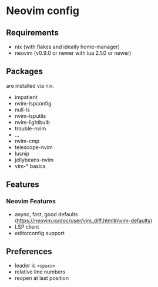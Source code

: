 # Neovim config

## Requirements

- nix (with flakes and ideally home-manager)
- neovim (v0.9.0 or newer with lua 2.1.0 or newer)

## Packages

are installed via nix.

- impatient
- nvim-lspconfig
- null-ls
- nvim-lsputils
- nvim-lightbulb
- trouble-nvim
- ...
- nvim-cmp
- telescope-nvim
- lusnip
- jellybeans-nvim
- vim-* basics


## Features

### Neovim Features

- async, fast, good defaults
  (https://neovim.io/doc/user/vim_diff.html#nvim-defaults)
- LSP client
- editorconfig support


## Preferences

- leader is `<space>`
- relative line numbers
- reopen at last position
